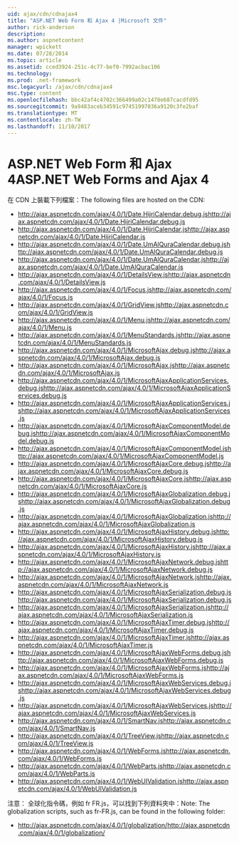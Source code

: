 ```yaml
---
uid: ajax/cdn/cdnajax4
title: "ASP.NET Web Form 和 Ajax 4 |Microsoft 文件"
author: rick-anderson
description: 
ms.author: aspnetcontent
manager: wpickett
ms.date: 07/28/2014
ms.topic: article
ms.assetid: cced3924-251c-4c77-bef0-7992acbac106
ms.technology: 
ms.prod: .net-framework
msc.legacyurl: /ajax/cdn/cdnajax4
msc.type: content
ms.openlocfilehash: bbc42af4c4702c366499a02c1478e687cacdfd95
ms.sourcegitcommit: 9a9483aceb34591c97451997036a9120c3fe2baf
ms.translationtype: MT
ms.contentlocale: zh-TW
ms.lasthandoff: 11/10/2017
---
```

<a name="aspnet-web-forms-and-ajax-4"></a><span data-ttu-id="ab277-102">ASP.NET Web Form 和 Ajax 4</span><span class="sxs-lookup"><span data-stu-id="ab277-102">ASP.NET Web Forms and Ajax 4</span></span>
====================
<span data-ttu-id="ab277-103">在 CDN 上裝載下列檔案：</span><span class="sxs-lookup"><span data-stu-id="ab277-103">The following files are hosted on the CDN:</span></span>

- <span data-ttu-id="ab277-104">http://ajax.aspnetcdn.com/ajax/4.0/1/Date.HijriCalendar.debug.js</span><span class="sxs-lookup"><span data-stu-id="ab277-104">http://ajax.aspnetcdn.com/ajax/4.0/1/Date.HijriCalendar.debug.js</span></span>
- <span data-ttu-id="ab277-105">http://ajax.aspnetcdn.com/ajax/4.0/1/Date.HijriCalendar.js</span><span class="sxs-lookup"><span data-stu-id="ab277-105">http://ajax.aspnetcdn.com/ajax/4.0/1/Date.HijriCalendar.js</span></span>
- <span data-ttu-id="ab277-106">http://ajax.aspnetcdn.com/ajax/4.0/1/Date.UmAlQuraCalendar.debug.js</span><span class="sxs-lookup"><span data-stu-id="ab277-106">http://ajax.aspnetcdn.com/ajax/4.0/1/Date.UmAlQuraCalendar.debug.js</span></span>
- <span data-ttu-id="ab277-107">http://ajax.aspnetcdn.com/ajax/4.0/1/Date.UmAlQuraCalendar.js</span><span class="sxs-lookup"><span data-stu-id="ab277-107">http://ajax.aspnetcdn.com/ajax/4.0/1/Date.UmAlQuraCalendar.js</span></span>
- <span data-ttu-id="ab277-108">http://ajax.aspnetcdn.com/ajax/4.0/1/DetailsView.js</span><span class="sxs-lookup"><span data-stu-id="ab277-108">http://ajax.aspnetcdn.com/ajax/4.0/1/DetailsView.js</span></span>
- <span data-ttu-id="ab277-109">http://ajax.aspnetcdn.com/ajax/4.0/1/Focus.js</span><span class="sxs-lookup"><span data-stu-id="ab277-109">http://ajax.aspnetcdn.com/ajax/4.0/1/Focus.js</span></span>
- <span data-ttu-id="ab277-110">http://ajax.aspnetcdn.com/ajax/4.0/1/GridView.js</span><span class="sxs-lookup"><span data-stu-id="ab277-110">http://ajax.aspnetcdn.com/ajax/4.0/1/GridView.js</span></span>
- <span data-ttu-id="ab277-111">http://ajax.aspnetcdn.com/ajax/4.0/1/Menu.js</span><span class="sxs-lookup"><span data-stu-id="ab277-111">http://ajax.aspnetcdn.com/ajax/4.0/1/Menu.js</span></span>
- <span data-ttu-id="ab277-112">http://ajax.aspnetcdn.com/ajax/4.0/1/MenuStandards.js</span><span class="sxs-lookup"><span data-stu-id="ab277-112">http://ajax.aspnetcdn.com/ajax/4.0/1/MenuStandards.js</span></span>
- <span data-ttu-id="ab277-113">http://ajax.aspnetcdn.com/ajax/4.0/1/MicrosoftAjax.debug.js</span><span class="sxs-lookup"><span data-stu-id="ab277-113">http://ajax.aspnetcdn.com/ajax/4.0/1/MicrosoftAjax.debug.js</span></span>
- <span data-ttu-id="ab277-114">http://ajax.aspnetcdn.com/ajax/4.0/1/MicrosoftAjax.js</span><span class="sxs-lookup"><span data-stu-id="ab277-114">http://ajax.aspnetcdn.com/ajax/4.0/1/MicrosoftAjax.js</span></span>
- <span data-ttu-id="ab277-115">http://ajax.aspnetcdn.com/ajax/4.0/1/MicrosoftAjaxApplicationServices.debug.js</span><span class="sxs-lookup"><span data-stu-id="ab277-115">http://ajax.aspnetcdn.com/ajax/4.0/1/MicrosoftAjaxApplicationServices.debug.js</span></span>
- <span data-ttu-id="ab277-116">http://ajax.aspnetcdn.com/ajax/4.0/1/MicrosoftAjaxApplicationServices.js</span><span class="sxs-lookup"><span data-stu-id="ab277-116">http://ajax.aspnetcdn.com/ajax/4.0/1/MicrosoftAjaxApplicationServices.js</span></span>
- <span data-ttu-id="ab277-117">http://ajax.aspnetcdn.com/ajax/4.0/1/MicrosoftAjaxComponentModel.debug.js</span><span class="sxs-lookup"><span data-stu-id="ab277-117">http://ajax.aspnetcdn.com/ajax/4.0/1/MicrosoftAjaxComponentModel.debug.js</span></span>
- <span data-ttu-id="ab277-118">http://ajax.aspnetcdn.com/ajax/4.0/1/MicrosoftAjaxComponentModel.js</span><span class="sxs-lookup"><span data-stu-id="ab277-118">http://ajax.aspnetcdn.com/ajax/4.0/1/MicrosoftAjaxComponentModel.js</span></span>
- <span data-ttu-id="ab277-119">http://ajax.aspnetcdn.com/ajax/4.0/1/MicrosoftAjaxCore.debug.js</span><span class="sxs-lookup"><span data-stu-id="ab277-119">http://ajax.aspnetcdn.com/ajax/4.0/1/MicrosoftAjaxCore.debug.js</span></span>
- <span data-ttu-id="ab277-120">http://ajax.aspnetcdn.com/ajax/4.0/1/MicrosoftAjaxCore.js</span><span class="sxs-lookup"><span data-stu-id="ab277-120">http://ajax.aspnetcdn.com/ajax/4.0/1/MicrosoftAjaxCore.js</span></span>
- <span data-ttu-id="ab277-121">http://ajax.aspnetcdn.com/ajax/4.0/1/MicrosoftAjaxGlobalization.debug.js</span><span class="sxs-lookup"><span data-stu-id="ab277-121">http://ajax.aspnetcdn.com/ajax/4.0/1/MicrosoftAjaxGlobalization.debug.js</span></span>
- <span data-ttu-id="ab277-122">http://ajax.aspnetcdn.com/ajax/4.0/1/MicrosoftAjaxGlobalization.js</span><span class="sxs-lookup"><span data-stu-id="ab277-122">http://ajax.aspnetcdn.com/ajax/4.0/1/MicrosoftAjaxGlobalization.js</span></span>
- <span data-ttu-id="ab277-123">http://ajax.aspnetcdn.com/ajax/4.0/1/MicrosoftAjaxHistory.debug.js</span><span class="sxs-lookup"><span data-stu-id="ab277-123">http://ajax.aspnetcdn.com/ajax/4.0/1/MicrosoftAjaxHistory.debug.js</span></span>
- <span data-ttu-id="ab277-124">http://ajax.aspnetcdn.com/ajax/4.0/1/MicrosoftAjaxHistory.js</span><span class="sxs-lookup"><span data-stu-id="ab277-124">http://ajax.aspnetcdn.com/ajax/4.0/1/MicrosoftAjaxHistory.js</span></span>
- <span data-ttu-id="ab277-125">http://ajax.aspnetcdn.com/ajax/4.0/1/MicrosoftAjaxNetwork.debug.js</span><span class="sxs-lookup"><span data-stu-id="ab277-125">http://ajax.aspnetcdn.com/ajax/4.0/1/MicrosoftAjaxNetwork.debug.js</span></span>
- <span data-ttu-id="ab277-126">http://ajax.aspnetcdn.com/ajax/4.0/1/MicrosoftAjaxNetwork.js</span><span class="sxs-lookup"><span data-stu-id="ab277-126">http://ajax.aspnetcdn.com/ajax/4.0/1/MicrosoftAjaxNetwork.js</span></span>
- <span data-ttu-id="ab277-127">http://ajax.aspnetcdn.com/ajax/4.0/1/MicrosoftAjaxSerialization.debug.js</span><span class="sxs-lookup"><span data-stu-id="ab277-127">http://ajax.aspnetcdn.com/ajax/4.0/1/MicrosoftAjaxSerialization.debug.js</span></span>
- <span data-ttu-id="ab277-128">http://ajax.aspnetcdn.com/ajax/4.0/1/MicrosoftAjaxSerialization.js</span><span class="sxs-lookup"><span data-stu-id="ab277-128">http://ajax.aspnetcdn.com/ajax/4.0/1/MicrosoftAjaxSerialization.js</span></span>
- <span data-ttu-id="ab277-129">http://ajax.aspnetcdn.com/ajax/4.0/1/MicrosoftAjaxTimer.debug.js</span><span class="sxs-lookup"><span data-stu-id="ab277-129">http://ajax.aspnetcdn.com/ajax/4.0/1/MicrosoftAjaxTimer.debug.js</span></span>
- <span data-ttu-id="ab277-130">http://ajax.aspnetcdn.com/ajax/4.0/1/MicrosoftAjaxTimer.js</span><span class="sxs-lookup"><span data-stu-id="ab277-130">http://ajax.aspnetcdn.com/ajax/4.0/1/MicrosoftAjaxTimer.js</span></span>
- <span data-ttu-id="ab277-131">http://ajax.aspnetcdn.com/ajax/4.0/1/MicrosoftAjaxWebForms.debug.js</span><span class="sxs-lookup"><span data-stu-id="ab277-131">http://ajax.aspnetcdn.com/ajax/4.0/1/MicrosoftAjaxWebForms.debug.js</span></span>
- <span data-ttu-id="ab277-132">http://ajax.aspnetcdn.com/ajax/4.0/1/MicrosoftAjaxWebForms.js</span><span class="sxs-lookup"><span data-stu-id="ab277-132">http://ajax.aspnetcdn.com/ajax/4.0/1/MicrosoftAjaxWebForms.js</span></span>
- <span data-ttu-id="ab277-133">http://ajax.aspnetcdn.com/ajax/4.0/1/MicrosoftAjaxWebServices.debug.js</span><span class="sxs-lookup"><span data-stu-id="ab277-133">http://ajax.aspnetcdn.com/ajax/4.0/1/MicrosoftAjaxWebServices.debug.js</span></span>
- <span data-ttu-id="ab277-134">http://ajax.aspnetcdn.com/ajax/4.0/1/MicrosoftAjaxWebServices.js</span><span class="sxs-lookup"><span data-stu-id="ab277-134">http://ajax.aspnetcdn.com/ajax/4.0/1/MicrosoftAjaxWebServices.js</span></span>
- <span data-ttu-id="ab277-135">http://ajax.aspnetcdn.com/ajax/4.0/1/SmartNav.js</span><span class="sxs-lookup"><span data-stu-id="ab277-135">http://ajax.aspnetcdn.com/ajax/4.0/1/SmartNav.js</span></span>
- <span data-ttu-id="ab277-136">http://ajax.aspnetcdn.com/ajax/4.0/1/TreeView.js</span><span class="sxs-lookup"><span data-stu-id="ab277-136">http://ajax.aspnetcdn.com/ajax/4.0/1/TreeView.js</span></span>
- <span data-ttu-id="ab277-137">http://ajax.aspnetcdn.com/ajax/4.0/1/WebForms.js</span><span class="sxs-lookup"><span data-stu-id="ab277-137">http://ajax.aspnetcdn.com/ajax/4.0/1/WebForms.js</span></span>
- <span data-ttu-id="ab277-138">http://ajax.aspnetcdn.com/ajax/4.0/1/WebParts.js</span><span class="sxs-lookup"><span data-stu-id="ab277-138">http://ajax.aspnetcdn.com/ajax/4.0/1/WebParts.js</span></span>
- <span data-ttu-id="ab277-139">http://ajax.aspnetcdn.com/ajax/4.0/1/WebUIValidation.js</span><span class="sxs-lookup"><span data-stu-id="ab277-139">http://ajax.aspnetcdn.com/ajax/4.0/1/WebUIValidation.js</span></span>

<span data-ttu-id="ab277-140">注意： 全球化指令碼，例如 fr FR.js，可以找到下列資料夾中：</span><span class="sxs-lookup"><span data-stu-id="ab277-140">Note: The globalization scripts, such as fr-FR.js, can be found in the following folder:</span></span>

- <span data-ttu-id="ab277-141">http://ajax.aspnetcdn.com/ajax/4.0/1/globalization/</span><span class="sxs-lookup"><span data-stu-id="ab277-141">http://ajax.aspnetcdn.com/ajax/4.0/1/globalization/</span></span>
